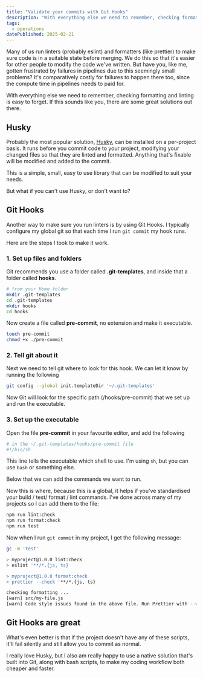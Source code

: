 ```yaml
---
title: "Validate your commits with Git Hooks"
description: "With everything else we need to remember, checking formatting and linting is easy to forget. If this sounds like you, there are some great solutions out there. Here's how to use Git Hooks."
tags: 
  - operations
datePublished: 2025-02-21
---
```

Many of us run linters (probably eslint) and formatters (like prettier) to make sure code is in a suitable state before merging. We do this so that it's easier for other people to modify the code we've written. But have you, like me, gotten frustrated by failures in pipelines due to this seemingly small problems? It's comparatively costly for failures to happen there too, since the compute time in pipelines needs to paid for. 

With everything else we need to remember, checking formatting and linting is easy to forget. If this sounds like you, there are some great solutions out there.

## Husky 

Probably the most popular solution, [Husky](https://typicode.github.io/husky/), can be installed on a per-project basis. It runs before you commit code to your project, modifying your changed files so that they are linted and formatted. Anything that's fixable will be modified and added to the commit.

This is a simple, small, easy to use library that can be modified to suit your needs.

But what if you can't use Husky, or don't want to?

## Git Hooks

Another way to make sure you run linters is by using Git Hooks. I typically configure my global git so that each time I run `git commit` my hook runs.

Here are the steps I took to make it work.

### 1. Set up files and folders

Git recommends you use a folder called **.git-templates**, and inside that a folder called **hooks**.

```bash
# from your Home folder
mkdir .git-templates
cd .git-templates
mkdir hooks
cd hooks
```

Now create a file called **pre-commit**, no extension and make it executable.

```bash
touch pre-commit
chmod +x ./pre-commit
```

### 2. Tell git about it

Next we need to tell git where to look for this hook. We can let it know by running the following

```bash
git config --global init.templateDir '~/.git-templates'
```

Now Git will look for the specific path (/hooks/pre-commit) that we set up and run the executable.

### 3. Set up the executable

Open the file **pre-commit** in your favourite editor, and add the following

```bash
# in the ~/.git-templates/hooks/pre-commit file
#!/bin/sh
```

This line tells the executable which shell to use. I'm using `sh`, but you can use `bash` or something else.

Below that we can add the commands we want to run.

Now this is where, because this is a global, it helps if you've standardised your build / test/ format / lint commands. I've done across many of my projects so I can add them to the file:

```bash
npm run lint:check
npm run format:check
npm run test
```

Now when I run `git commit` in my project, I get the following message:

```bash
gc -m 'test'

> myproject@1.0.0 lint:check
> eslint '**/*.{js, ts}

> myproject@1.0.0 format:check
> prettier --check '**/*.{js, ts}

checking formatting ...
[warn] src/my-file.js
[warn] Code style issues found in the above file. Run Prettier with --write to fix
```

## Git Hooks are great

What's even better is that if the project doesn't have any of these scripts, it'll fail silently and still allow you to commit as normal.

I really love Husky, but I also am really happy to use a native solution that's built into Git, along with bash scripts, to make my coding workflow both cheaper and faster.